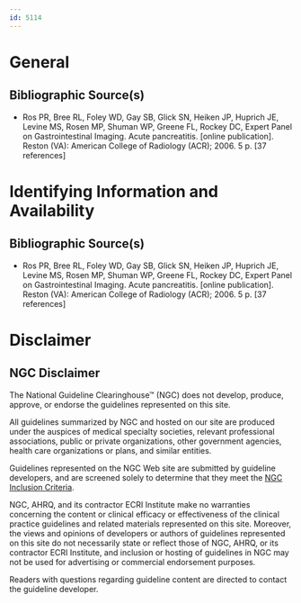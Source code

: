 ```yaml
---
id: 5114
---
```


# General

## Bibliographic Source(s)

- Ros PR, Bree RL, Foley WD, Gay SB, Glick SN, Heiken JP, Huprich JE, Levine MS, Rosen MP, Shuman WP, Greene FL, Rockey DC, Expert Panel on Gastrointestinal Imaging. Acute pancreatitis. [online publication]. Reston (VA): American College of Radiology (ACR); 2006. 5 p. [37 references]

# Identifying Information and Availability

## Bibliographic Source(s)

- Ros PR, Bree RL, Foley WD, Gay SB, Glick SN, Heiken JP, Huprich JE, Levine MS, Rosen MP, Shuman WP, Greene FL, Rockey DC, Expert Panel on Gastrointestinal Imaging. Acute pancreatitis. [online publication]. Reston (VA): American College of Radiology (ACR); 2006. 5 p. [37 references]

# Disclaimer

## NGC Disclaimer

The National Guideline Clearinghouse™ (NGC) does not develop, produce, approve, or endorse the guidelines represented on this site.

All guidelines summarized by NGC and hosted on our site are produced under the auspices of medical specialty societies, relevant professional associations, public or private organizations, other government agencies, health care organizations or plans, and similar entities.

Guidelines represented on the NGC Web site are submitted by guideline developers, and are screened solely to determine that they meet the [NGC Inclusion Criteria](/help-and-about/summaries/inclusion-criteria).

NGC, AHRQ, and its contractor ECRI Institute make no warranties concerning the content or clinical efficacy or effectiveness of the clinical practice guidelines and related materials represented on this site. Moreover, the views and opinions of developers or authors of guidelines represented on this site do not necessarily state or reflect those of NGC, AHRQ, or its contractor ECRI Institute, and inclusion or hosting of guidelines in NGC may not be used for advertising or commercial endorsement purposes.

Readers with questions regarding guideline content are directed to contact the guideline developer.

